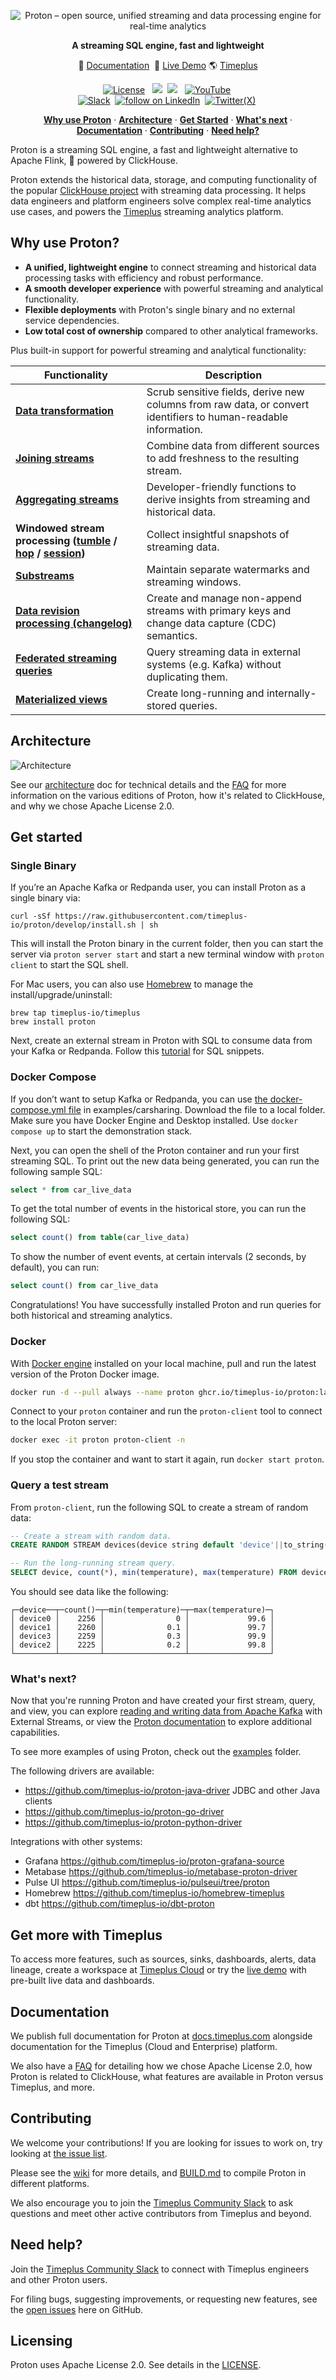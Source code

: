 <p align="center">
  <img alt="Proton – open source, unified streaming and data processing engine for real-time analytics" src="design/proton-logo-white-bg.png"/>
</p>
<div align="center">
<b> A streaming SQL engine, fast and lightweight </b>
</div>
<p align="center">
  📄 <a href="https://docs.timeplus.com/proton" target="_blank">Documentation</a>&nbsp;
  🚀 <a href="https://demo.timeplus.cloud/" target="_blank">Live Demo</a>
  🌎 <a href="https://timeplus.com/" target="_blank">Timeplus</a>
</p>
<p align="center">
  <a href="https://github.com/timeplus-io/proton/blob/develop/LICENSE"><img src="https://img.shields.io/github/license/timeplus-io/proton?label=license&logo=github&color=blue" alt="License" /></a> &nbsp;
  <a href="https://github.com/timeplus-io/proton/"><img src="https://img.shields.io/github/stars/timeplus-io/proton?logo=github" /></a>&nbsp;
  <a href="https://github.com/timeplus-io/proton/pkgs/container/proton"><img src="https://img.shields.io/endpoint?url=https%3A%2F%2Fuwkp37dgeb6d2oc5fxu6oles2i0eevmm.lambda-url.us-west-2.on.aws%2F" /></a>  &nbsp; 
  <a href="https://www.youtube.com/@timeplusdata"><img src="https://img.shields.io/youtube/channel/views/UCRQCOw9wOiqHZkm7ftAMdTQ" alt="YouTube" /></a>&nbsp;  <br/>
  <a href="https://timeplus.com/slack"><img src="https://img.shields.io/badge/Join%20Slack-blue?logo=slack" alt="Slack" /></a>&nbsp;
  <a href="https://linkedin.com/company/timeplusinc"><img src="https://img.shields.io/badge/timeplusinc-0077B5?style=social&logo=linkedin" alt="follow on LinkedIn"/></a>&nbsp;
  <a href="https://twitter.com/intent/follow?screen_name=timeplusdata"><img src="https://img.shields.io/twitter/follow/timeplusdata" alt="Twitter(X)" /></a>&nbsp;
</p>

<p align="center">
  <a href="#why-use-proton"><strong>Why use Proton</strong></a> ·
  <a href="#architecture"><strong>Architecture</strong></a> ·
  <a href="#get-started"><strong>Get Started</strong></a> ·
  <a href="#whats-next"><strong>What's next</strong></a> ·
  <a href="#documentation"><strong>Documentation</strong></a> ·
  <a href="#contributing"><strong>Contributing</strong></a> ·
  <a href="#need-help"><strong>Need help?</strong></a>
</p>

Proton is a streaming SQL engine, a fast and lightweight alternative to Apache Flink, 🚀 powered by ClickHouse.

Proton extends the historical data, storage, and computing functionality of the popular [ClickHouse project](https://github.com/clickhouse/clickhouse) with streaming data processing. It helps data engineers and platform engineers solve complex real-time analytics use cases, and powers the [Timeplus](https://timeplus.com) streaming analytics platform.

## Why use Proton?
- **A unified, lightweight engine** to connect streaming and historical data processing tasks with efficiency and robust performance.
- **A smooth developer experience** with powerful streaming and analytical functionality.
- **Flexible deployments** with Proton's single binary and no external service dependencies.
- **Low total cost of ownership** compared to other analytical frameworks.

Plus built-in support for powerful streaming and analytical functionality:

| Functionality                                                | Description                                                  |
| ------------------------------------------------------------ | ------------------------------------------------------------ |
| <b>[Data transformation](https://docs.timeplus.com/usecases#data)</b> | Scrub sensitive fields, derive new columns from raw data, or convert identifiers to human-readable information. |
| <b>[Joining streams](https://docs.timeplus.com/joins)</b>    | Combine data from different sources to add freshness to the resulting stream. |
| <b>[Aggregating streams](https://docs.timeplus.com/functions_for_agg)</b> | Developer-friendly functions to derive insights from streaming and historical data. |
| <b>Windowed stream processing ([tumble](https://docs.timeplus.com/functions_for_streaming#tumble) / [hop](https://docs.timeplus.com/functions_for_streaming#hop) / [session](https://docs.timeplus.com/functions_for_streaming#session))</b> | Collect insightful snapshots of streaming data.              |
| <b>[Substreams](https://docs.timeplus.com/substream)</b>     | Maintain separate watermarks and streaming windows.          |
| <b>[Data revision processing (changelog)](https://docs.timeplus.com/changelog-stream)</b> | Create and manage non-append streams with primary keys and change data capture (CDC) semantics. |
| <b>[Federated streaming queries](https://docs.timeplus.com/external-stream)</b> | Query streaming data in external systems (e.g. Kafka) without duplicating them. |
| <b>[Materialized views](https://docs.timeplus.com/view#m_view)</b> | Create long-running and internally-stored queries.           |

## Architecture

![Architecture](design/proton-high-level-arch.svg)

See our [architecture](https://docs.timeplus.com/proton-architecture) doc for technical details and the [FAQ](https://docs.timeplus.com/proton-faq) for more information on the various editions of Proton, how it's related to ClickHouse, and why we chose Apache License 2.0.

## Get started
### Single Binary

If you’re an Apache Kafka or Redpanda user, you can install Proton as a single binary via:

```shell
curl -sSf https://raw.githubusercontent.com/timeplus-io/proton/develop/install.sh | sh
```

This will install the Proton binary in the current folder, then you can start the server via `proton server start` and start a new terminal window with `proton client` to start the SQL shell.

For Mac users, you can also use [Homebrew](https://brew.sh/) to manage the install/upgrade/uninstall:

```shell
brew tap timeplus-io/timeplus
brew install proton
```

Next, create an external stream in Proton with SQL to consume data from your Kafka or Redpanda. Follow this [tutorial](https://docs.timeplus.com/proton-kafka#tutorial) for SQL snippets.

### Docker Compose

If you don’t want to setup Kafka or Redpanda, you can use [the docker-compose.yml file](examples/carsharing/docker-compose.yml) in examples/carsharing. Download the file to a local folder. Make sure you have Docker Engine and Desktop installed. Use `docker compose up` to start the demonstration stack.

Next, you can open the shell of the Proton container and run your first streaming SQL. To print out the new data being generated, you can run the following sample SQL:

```sql
select * from car_live_data
```

To get the total number of events in the historical store, you can run the following SQL:

```sql
select count() from table(car_live_data)
```

To show the number of event events, at certain intervals (2 seconds, by default), you can run: 

```sql
select count() from car_live_data
```

Congratulations! You have successfully installed Proton and run queries for both historical and streaming analytics.

### Docker

With [Docker engine](https://docs.docker.com/engine/install/) installed on your local machine, pull and run the latest version of the Proton Docker image.

```bash
docker run -d --pull always --name proton ghcr.io/timeplus-io/proton:latest
```

Connect to your `proton` container and run the `proton-client` tool to connect to the local Proton server:

```bash
docker exec -it proton proton-client -n
```

If you stop the container and want to start it again, run `docker start proton`.

### Query a test stream

From `proton-client`, run the following SQL to create a stream of random data:

```sql
-- Create a stream with random data.
CREATE RANDOM STREAM devices(device string default 'device'||to_string(rand()%4), temperature float default rand()%1000/10);

-- Run the long-running stream query.
SELECT device, count(*), min(temperature), max(temperature) FROM devices GROUP BY device;
```

You should see data like the following:

```
┌─device──┬─count()─┬─min(temperature)─┬─max(temperature)─┐
│ device0 │    2256 │                0 │             99.6 │
│ device1 │    2260 │              0.1 │             99.7 │
│ device3 │    2259 │              0.3 │             99.9 │
│ device2 │    2225 │              0.2 │             99.8 │
└─────────┴─────────┴──────────────────┴──────────────────┘
```

### What's next?

Now that you're running Proton and have created your first stream, query, and view, you can explore [reading and writing data from Apache Kafka](https://docs.timeplus.com/proton-kafka#tutorial) with External Streams, or view the [Proton documentation](https://docs.timeplus.com/proton) to explore additional capabilities.

To see more examples of using Proton, check out the [examples](https://github.com/timeplus-io/proton/tree/develop/examples) folder.

The following drivers are available:

* https://github.com/timeplus-io/proton-java-driver JDBC and other Java clients
* https://github.com/timeplus-io/proton-go-driver
* https://github.com/timeplus-io/proton-python-driver

Integrations with other systems:

* Grafana https://github.com/timeplus-io/proton-grafana-source
* Metabase  https://github.com/timeplus-io/metabase-proton-driver
* Pulse UI https://github.com/timeplus-io/pulseui/tree/proton
* Homebrew https://github.com/timeplus-io/homebrew-timeplus
* dbt https://github.com/timeplus-io/dbt-proton

## Get more with Timeplus

To access more features, such as sources, sinks, dashboards, alerts, data lineage, create a workspace at [Timeplus Cloud](https://us.timeplus.cloud) or try the [live demo](https://demo.timeplus.cloud) with pre-built live data and dashboards.

## Documentation

We publish full documentation for Proton at [docs.timeplus.com](https://docs.timeplus.com/proton) alongside documentation for the Timeplus (Cloud and Enterprise) platform.

We also have a [FAQ](https://docs.timeplus.com/proton-faq/) for detailing how we chose Apache License 2.0, how Proton is related to ClickHouse, what features are available in Proton versus Timeplus, and more.


## Contributing

We welcome your contributions! If you are looking for issues to work on, try looking at [the issue list](https://github.com/timeplus-io/proton/issues).

Please see the [wiki](https://github.com/timeplus-io/proton/wiki/Contributing) for more details, and [BUILD.md](https://github.com/timeplus-io/proton/blob/develop/BUILD.md) to compile Proton in different platforms.

We also encourage you to join the [Timeplus Community Slack](https://timeplus.com/slack) to ask questions and meet other active contributors from Timeplus and beyond.

## Need help?

Join the [Timeplus Community Slack](https://timeplus.com/slack) to connect with Timeplus engineers and other Proton
users.

For filing bugs, suggesting improvements, or requesting new features, see the [open issues](https://github.com/timeplus-io/proton/issues) here on GitHub.

## Licensing

Proton uses Apache License 2.0. See details in the [LICENSE](https://github.com/timeplus-io/proton/blob/develop/LICENSE).


